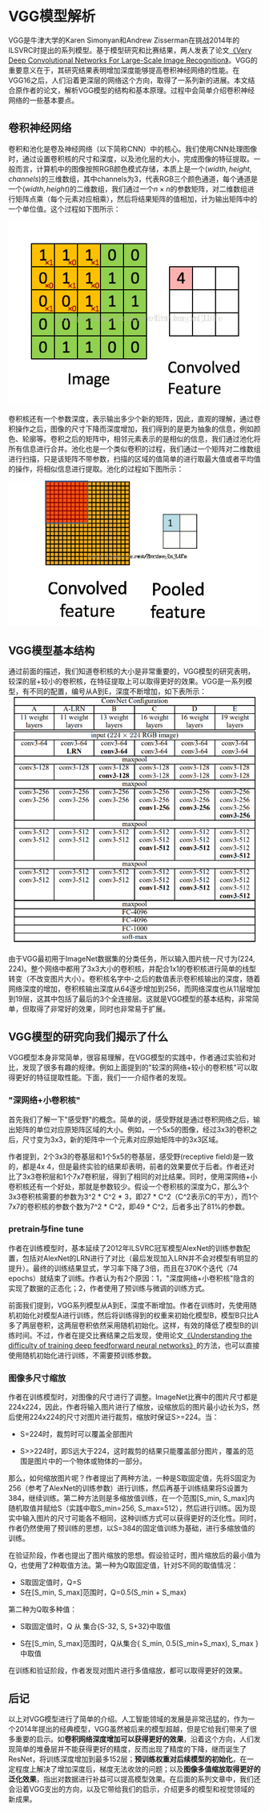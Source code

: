 
# VGG模型解析

VGG是牛津大学的Karen Simonyan和Andrew Zisserman在挑战2014年的ILSVRC时提出的系列模型。基于模型研究和比赛结果，两人发表了论文[《Very Deep Convolutional Networks For Large-Scale Image Recognition》](https://arxiv.org/abs/1409.1556)。VGG的重要意义在于，其研究结果表明增加深度能够提高卷积神经网络的性能。在VGG16之后，人们沿着更深层的网络这个方向，取得了一系列新的进展。本文结合原作者的论文，解析VGG模型的结构和基本原理。过程中会简单介绍卷积神经网络的一些基本要点。

## 卷积神经网络

卷积和池化是卷及神经网络（以下简称CNN）中的核心。我们使用CNN处理图像时，通过设置卷积核的尺寸和深度，以及池化层的大小，完成图像的特征提取。一般而言，计算机中的图像按照RGB颜色模式存储，本质上是一个$(width, height, channels)$的三维数组，其中channels为3，代表RGB三个颜色通道，每个通道是一个$(width, height)$的二维数组，我们通过一个$n\times n$的参数矩阵，对二维数组进行矩阵点乘（每个元素对应相乘），然后将结果矩阵的值相加，计为输出矩阵中的一个单位值。这个过程如下图所示：

![convolution_process](img/convolution_process.gif)

卷积核还有一个参数深度，表示输出多少个新的矩阵，因此，直观的理解，通过卷积操作之后，图像的尺寸下降而深度增加，我们得到的是更为抽象的信息，例如颜色、轮廓等。卷积之后的矩阵中，相邻元素表示的是相似的信息，我们通过池化将所有信息进行合并。池化也是一个类似卷积的过程，我们通过一个矩阵对二维数组进行扫描，只是该矩阵不带参数，扫描的区域的值简单的进行取最大值或者平均值的操作，将相似信息进行提取。池化的过程如下图所示：

![pooling_process](img/pooling_process.gif)

## VGG模型基本结构

通过前面的描述，我们知道卷积核的大小是非常重要的，VGG模型的研究表明，较深的层+较小的卷积核，在特征提取上可以取得更好的效果。VGG是一系列模型，有不同的配置，编号从A到E，深度不断增加，如下表所示：
![vgg_archs](img/vgg_layers_arch_table.png)

由于VGG最初用于ImageNet数据集的分类任务，所以输入图片统一尺寸为(224, 224)。整个网络中都用了3x3大小的卷积核，并配合1x1的卷积核进行简单的线型转变（不改变图片大小）。卷积核名字中-之后的数值表示卷积核输出的深度，随着网络深度的增加，卷积核输出深度从64逐步增加到256，而网络深度也从11层增加到19层，这其中包括了最后的3个全连接层。这就是VGG模型的基本结构，非常简单，但取得了非常好的效果，同时也非常易于扩展。

## VGG模型的研究向我们揭示了什么

VGG模型本身非常简单，很容易理解，在VGG模型的实践中，作者通过实验和对比，发现了很多有趣的规律。例如上面提到的"较深的网络+较小的卷积核"可以取得更好的特征提取性能。下面，我们一一介绍作者的发现。

### "深网络+小卷积核"

首先我们了解一下"感受野"的概念。简单的说，感受野就是通过卷积网络之后，输出矩阵的单位对应原矩阵区域的大小。例如，一个5x5的图像，经过3x3的卷积之后，尺寸变为3x3，新的矩阵中一个元素对应原始矩阵中的3x3区域。

作者提到，2个3x3的卷基层和1个5x5的卷基层，感受野(receptive field)是一致的，都是4x 4，但是最终实验的结果却表明，前者的效果要优于后者。作者还对比了3x3卷积层和1个7x7卷积层，得到了相同的对比结果。同时，使用深网络+小卷积核还有一个好处，那就是参数较少。假设一个卷积核的深度为C，那么3个3x3卷积核需要的参数为3^2 * C^2 *  3，即27 * C^2（C^2表示C的平方），而1个7x7的卷积核的参数个数为7^2 * C^2，即49 * C^2，后者多出了81%的参数。

### pretrain与fine tune

作者在训练模型时，基本延续了2012年ILSVRC冠军模型AlexNet的训练参数配置，包括对AlexNet的LRN进行了对比（最后发现加入LRN并不会对模型有明显的提升）。最终的训练结果显式，学习率下降了3倍，而且在370K个迭代（74 epochs）就结束了训练。作者认为有2个原因：1，"深度网络+小卷积核"隐含的实现了数据的正态化；2，作者使用了预训练与微调的训练方式。

前面我们提到，VGG系列模型从A到E，深度不断增加。作者在训练时，先使用随机初始化对模型A进行训练，然后将训练得到的权重来初始化模型B，模型B只比A多了两层卷积，这两层卷积依然采用随机初始化。这样，有效的降低了模型B的训练时间。不过，作者在提交比赛结果之后发现，使用论文[《Understanding the difficulty of training deep feedforward neural networks》](http://proceedings.mlr.press/v9/glorot10a/glorot10a.pdf)的方法，也可以直接使用随机初始化进行训练，不需要预训练参数。

### 图像多尺寸缩放

作者在训练模型时，对图像的尺寸进行了调整。ImageNet比赛中的图片尺寸都是224x224，因此，作者将输入图片进行了缩放，设缩放后的图片最小边长为S，然后使用224x224的尺寸对图片进行裁剪，缩放时保证S>=224。当：

- S=224时，裁剪时可以覆盖全部图片

- S>>224时，即S远大于224，这时裁剪的结果只能覆盖部分图片，覆盖的范围是图片中的一个物体或物体的一部分。

那么，如何缩放图片呢？作者提出了两种方法，一种是S取固定值，先将S固定为256（参考了AlexNet的训练参数）进行训练，然后再基于训练结果将S设置为384，继续训练。第二种方法则是多缩放值训练，在一个范围[S_min, S_max]内随机取值并赋给S（实践中取S_min=256, S_max=512），然后进行训练。因为现实中输入图片的尺寸可能各不相同，这种训练方式可以获得更好的泛化性。同时，作者仍然使用了预训练的思想，以S=384的固定值训练为基础，进行多缩放值的训练。

在验证阶段，作者也提出了图片缩放的思想。假设验证时，图片缩放后的最小值为Q，也使用了2种取值方法。第一种为Q取固定值，针对S不同的取值情况：

- S取固定值时，Q=S
- S在[S_min, S_max]范围时，Q=0.5(S_min + S_max)

第二种为Q取多种值：

- S取固定值时，Q 从 集合{S-32, S, S+32}中取值

- S在[S_min, S_max]范围时，Q从集合{ S_min, 0.5(S_min+S_max), S_max }中取值

在训练和验证阶段，作者发现对图片进行多值缩放，都可以取得更好的效果。

## 后记

以上对VGG模型进行了简单的介绍。人工智能领域的发展是非常迅猛的，作为一个2014年提出的经典模型，VGG虽然被后来的模型超越，但是它给我们带来了很多重要的启示。如**卷积网络深度增加可以获得更好的效果**，沿着这个方向，人们发现简单的堆叠层并不能获得更好的精度，反而出现了精度的下降，继而诞生了ResNet，将训练深度增加到最多152层；**预训练权重对后续模型的初始化**，在一定程度上解决了增加深度后，梯度无法收敛的问题；以及**图像多值缩放取得更好的泛化效果**，指出对数据进行补益可以提高模型效果。在后面的系列文章中，我们还会沿着VGG支出的方向，以及它带给我们的启示，介绍更多的模型和视觉领域的新成果。

